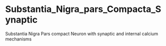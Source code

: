 # Substantia_Nigra_pars_Compacta_Synaptic
Substantia Nigra Pars compact Neuron with synaptic and internal calcium mechanisms
